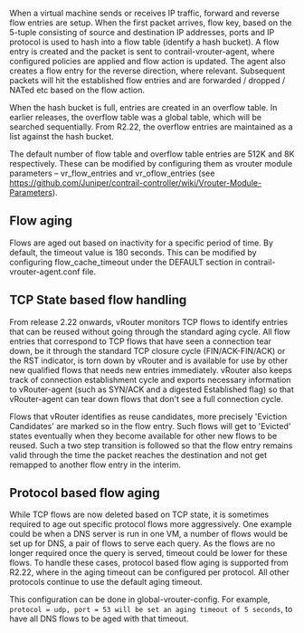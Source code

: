 When a virtual machine sends or receives IP traffic, forward and reverse flow entries are setup. When the first packet arrives, flow key, based on the 5-tuple consisting of source and destination IP addresses, ports and IP protocol is used to hash into a flow table (identify a hash bucket). A flow entry is created and the packet is sent to contrail-vrouter-agent, where configured policies are applied and flow action is updated. The agent also creates a flow entry for the reverse direction, where relevant. Subsequent packets will hit the established flow entries and are forwarded / dropped / NATed etc based on the flow action.

When the hash bucket is full, entries are created in an overflow table. In earlier releases, the overflow table was a global table, which will be searched sequentially. From R2.22, the overflow entries are maintained as a list against the hash bucket.

The default number of flow table and overflow table entries are 512K and 8K respectively. These can be modified by configuring them as vrouter module parameters – vr_flow_entries and vr_oflow_entries (see https://github.com/Juniper/contrail-controller/wiki/Vrouter-Module-Parameters).

## Flow aging
Flows are aged out based on inactivity for a specific period of time. By default, the timeout value is 180 seconds. This can be modified by configuring flow_cache_timeout under the DEFAULT section in contrail-vrouter-agent.conf file.

## TCP State based flow handling
From release 2.22 onwards, vRouter monitors TCP flows to identify entries that can be reused without going through the standard aging cycle. All flow entries that correspond to TCP flows that have seen a connection tear down, be it through the standard TCP closure cycle (FIN/ACK-FIN/ACK) or the RST indicator, is torn down by vRouter and is available for use by other new qualified flows that needs new entries immediately. vRouter also keeps track of connection establishment cycle and exports necessary information to vRouter-agent (such as SYN/ACK and a digested Established flag) so that vRouter-agent can tear down flows that don't see a full connection cycle.

Flows that vRouter identifies as reuse candidates, more precisely 'Eviction Candidates' are marked so in the flow entry. Such flows will get to 'Evicted' states eventually when they become available for other new flows to be reused. Such a two step transition is followed so that the flow entry remains valid through the time the packet reaches the destination and not get remapped to another flow entry in the interim.


## Protocol based flow aging
While TCP flows are now deleted based on TCP state, it is sometimes required to age out specific protocol flows more aggressively. One example could be when a DNS server is run in one VM, a number of flows would be set up for DNS, a pair of flows to serve each query. As the flows are no longer required once the query is served, timeout could be lower for these flows. To handle these cases, protocol based flow aging is supported from R2.22, where in the aging timeout can be configured per protocol. All other protocols continue to use the default aging timeout.  

This configuration can be done in global-vrouter-config. For example, `protocol = udp, port = 53 will be set an aging timeout of 5 seconds`, to have all DNS flows to be aged with that timeout.
